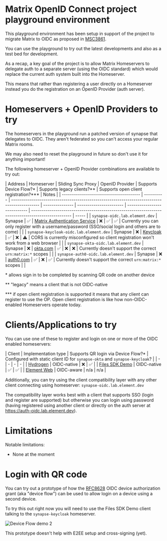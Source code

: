 Matrix OpenID Connect project playground environment
=

This playground environment has been setup in support of the project to migrate Matrix to OIDC as proposed in [MSC3861](https://github.com/matrix-org/matrix-spec-proposals/pull/3861).

You can use the playground to try out the latest developments and also as a test bed for development.

As a recap, a key goal of the project is to allow Matrix Homeservers to delegate auth to a separate server (using the OIDC standard) which would replace the current auth system built into the Homeserver.

This means that rather than registering a user directly on a Homeserver instead you do the registration on an OpenID Provider (auth server).

Homeservers + OpenID Providers to try
==

The homeservers in the playground run a patched version of synapse that delegates to OIDC. They aren't federated so you can't access your regular Matrix rooms.

We may also need to reset the playground in future so don't use it for anything important!

The following homeserver + OpenID Provider combinations are available to try out:

<a name="homeservers-table"></a>
| Address                                 | Homeserver | Sliding Sync Proxy                                                                                | OpenID Provider | Supports Device Flow?\* | Supports legacy clients?\*\* | Supports open client registration?\*\*\*                                                           | Notes |
| --------------------------------------- | ---------- | -------------------------------------------------------------------------------------------- | --------------- | ----------------------- | ---------------------------- | -------------------------------------------------------------------------------------------------- | ----- |
| `synapse-oidc.lab.element.dev`          | Synapse    | ✅ | [Matrix Authentication Service](https://github.com/matrix-org/matrix-authentication-service) | ❌              | ✅                      | ✅                           | Currently you can only register with a username/password (SSO/social login and others are to come) |       |
| `synapse-keycloak-oidc.lab.element.dev` | Synapse    | ❌ | [Keycloak](https://www.keycloak.org)                                                         | ✅              | ❌                      | ⚠                           | CORS is currently misconfigured so client registration won't work from a web browser               |       |
| `synapse-okta-oidc.lab.element.dev`     | Synapse    | ❌ | [okta.com](https://okta.com)                                                                 | ✅              | ❌                      | ❌                           | Currently doesn't support the correct `urn:matrix:*` scopes                                        |       |
| `synapse-auth0-oidc.lab.element.dev`    | Synapse    | ❌ | [auth0.com](https://auth0.com)                                                               | ✅              | ❌                      | ✅                           | Currently doesn't support the correct `urn:matrix:*` scopes                                        |       |

\* allows sign in to be completed by scanning QR code on another device

\*\* "legacy" means a client that is not OIDC-native

\*\*\* if open client registration is supported it means that any client can register to use the OP. Open client registration is like how non-OIDC-enabled Homeservers operate today.

Clients/Applications to try
==

You can use one of these to register and login on one or more of the OIDC enabled homeservers:

<a name="clients-table"></a>
| Client | Implementation type | Supports QR login via Device Flow?* | Configured with static client ID for `synapse-okta` and `synapse-keycloak`? | 
| - | - | - | - |
| [Hydrogen](https://hydrogen-oidc.lab.element.dev/) | OIDC-native | ❌ | ✅ |
| [Files SDK Demo](https://files-sdk-demo.client.oidc.lab.element.dev/) | OIDC-native | ✅ | ✅ |
| [Element Web](https://element-oidc.lab.element.dev/) | OIDC-aware | n/a | n/a |

Additionally, you can try using the client compatibility layer with any other client connecting using homeserver: `synapse-oidc.lab.element.dev`

The compatibility layer works best with a client that supports SSO (login and register are supported) but otherwise you can login using password (having registered using another client or directly on the auth server at https://auth-oidc.lab.element.dev).

Limitations
==

Notable limitations:

- None at the moment

Login with QR code
==

You can try out a prototype of how the [RFC8628](https://datatracker.ietf.org/doc/html/rfc8628) OIDC device authorization grant (aka "device flow") can be used to allow login on a device using a second device.

To try this out right now you will need to use the Files SDK Demo client talking to the `synapse-keycloak` homeserver.

![Device Flow demo 2](https://user-images.githubusercontent.com/6955675/180743561-e2e158cd-2caf-4e43-9eed-9e86da84597c.gif)

This prototype doesn't help with E2EE setup and cross-signing (yet).
